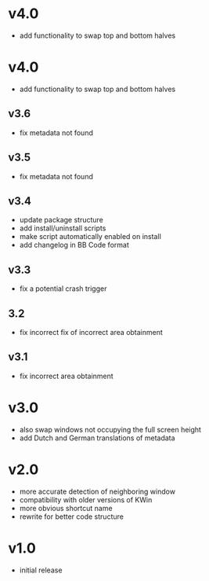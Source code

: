 # v4.0
- add functionality to swap top and bottom halves

# v4.0
- add functionality to swap top and bottom halves

## v3.6
- fix metadata not found

## v3.5
- fix metadata not found

## v3.4
- update package structure
- add install/uninstall scripts
- make script automatically enabled on install
- add changelog in BB Code format

## v3.3
- fix a potential crash trigger

## 3.2
- fix incorrect fix of incorrect area obtainment

## v3.1
- fix incorrect area obtainment

# v3.0
- also swap windows not occupying the full screen height
- add Dutch and German translations of metadata 

# v2.0
- more accurate detection of neighboring window
- compatibility with older versions of KWin
- more obvious shortcut name
- rewrite for better code structure

# v1.0
- initial release
